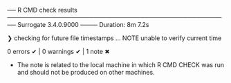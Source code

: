 ── R CMD check results ──────────────────────────────────────────────────── Surrogate 3.4.0.9000 ────
Duration: 8m 7.2s

❯ checking for future file timestamps ... NOTE
  unable to verify current time

0 errors ✔ | 0 warnings ✔ | 1 note ✖

* The note is related to the local machine in which R CMD CHECK was run and should
not be produced on other machines. 
